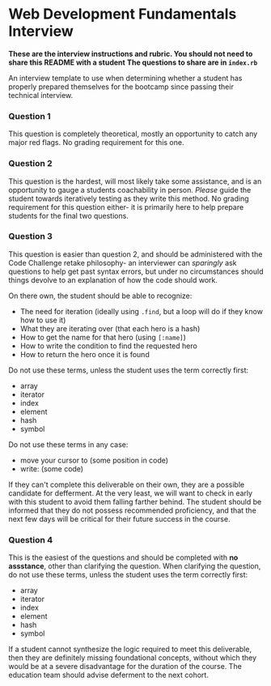 # Web Development Fundamentals Interview

**These are the interview instructions and rubric. You should not need to share this README with a student**
**The questions to share are in `index.rb`**

An interview template to use when determining whether a student has properly prepared themselves for the bootcamp since passing their technical interview.

### Question 1 
This question is completely theoretical, mostly an opportunity to catch any major red flags. No grading requirement for this one.

### Question 2 
This question is the hardest, will most likely take some assistance, and is an opportunity to gauge a students coachability in person. *Please* guide the student towards iteratively testing as they write this method. No grading requirement for this question either- it is primarily here to help prepare students for the final two questions.

### Question 3 
This question is easier than question 2, and should be administered with the Code Challenge retake philosophy- an interviewer can *sparingly* ask questions to help get past syntax errors, but under no circumstances should things devolve to an explanation of how the code should work. 

On there own, the student should be able to recognize:
* The need for iteration (ideally using `.find`, but a loop will do if they know how to use it)
* What they are iterating over (that each hero is a hash)
* How to get the name for that hero (using `[:name]`)
* How to write the condition to find the requested hero
* How to return the hero once it is found

Do not use these terms, unless the student uses the term correctly first:
* array
* iterator
* index
* element
* hash
* symbol

Do not use these terms in any case:
* move your cursor to (some position in code)
* write: (some code)

If they can't complete this deliverable on their own, they are a possible candidate for defferment. At the very least, we will want to check in early with this student to avoid them falling farther behind. The student should be informed that they do not possess recommended proficiency, and that the next few days will be critical for their future success in the course.

### Question 4
This is the easiest of the questions and should be completed with **no assstance**, other than clarifying the question. 
When clarifying the question, do not use these terms, unless the student uses the term correctly first:
* array
* iterator
* index
* element
* hash
* symbol

If a student cannot synthesize the logic required to meet this deliverable, then they are definitely missing foundational concepts, without which they would be at a severe disadvantage for the duration of the course. The education team should advise deferment to the next cohort.
